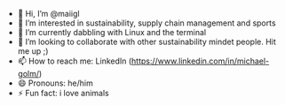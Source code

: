 - 👋 Hi, I’m @maiigl
- 👀 I’m interested in sustainability, supply chain management and sports
- 🌱 I’m currently dabbling with Linux and the terminal 
- 💞️ I’m looking to collaborate with other sustainability mindet people. Hit me up ;) 
- 📫 How to reach me: LinkedIn (https://www.linkedin.com/in/michael-golm/)
- 😄 Pronouns: he/him
- ⚡ Fun fact: i love animals

<!---
maiigl/maiigl is a ✨ special ✨ repository because its `README.md` (this file) appears on your GitHub profile.
You can click the Preview link to take a look at your changes.
--->
